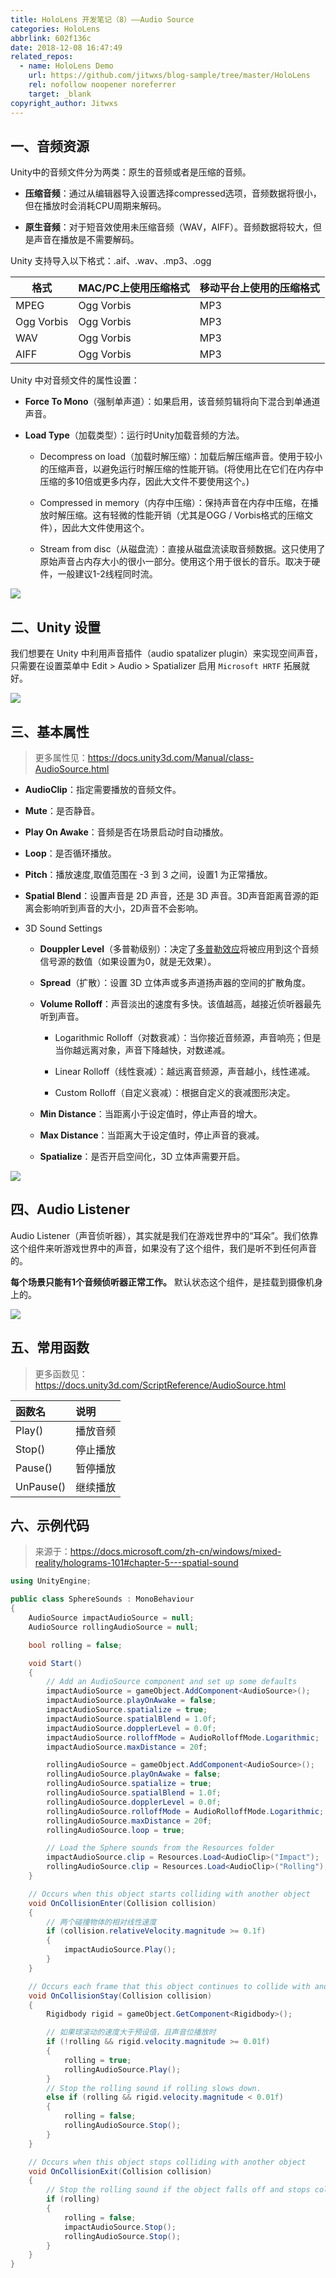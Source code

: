 ```yaml
---
title: HoloLens 开发笔记（8）——Audio Source
categories: HoloLens
abbrlink: 602f136c
date: 2018-12-08 16:47:49
related_repos:
  - name: HoloLens Demo
    url: https://github.com/jitwxs/blog-sample/tree/master/HoloLens
    rel: nofollow noopener noreferrer
    target: _blank
copyright_author: Jitwxs
---
```


## 一、音频资源

Unity中的音频文件分为两类：原生的音频或者是压缩的音频。

- **压缩音频**：通过从编辑器导入设置选择compressed选项，音频数据将很小，但在播放时会消耗CPU周期来解码。

- **原生音频**：对于短音效使用未压缩音频（WAV，AIFF）。音频数据将较大，但是声音在播放是不需要解码。

Unity 支持导入以下格式：.aif、.wav、.mp3、.ogg

| 格式       | MAC/PC上使用压缩格式 | 移动平台上使用的压缩格式 |
| ---------- | -------------------- | ------------------------ |
| MPEG       | Ogg Vorbis           | MP3                      |
| Ogg Vorbis | Ogg Vorbis           | MP3                      |
| WAV        | Ogg Vorbis           | MP3                      |
| AIFF       | Ogg Vorbis           | MP3                      |

Unity 中对音频文件的属性设置：

- **Force To Mono**（强制单声道）：如果启用，该音频剪辑将向下混合到单通道声音。

- **Load Type**（加载类型）：运行时Unity加载音频的方法。
  - Decompress on load（加载时解压缩）：加载后解压缩声音。使用于较小的压缩声音，以避免运行时解压缩的性能开销。(将使用比在它们在内存中压缩的多10倍或更多内存，因此大文件不要使用这个。)

  - Compressed in memory（内存中压缩）：保持声音在内存中压缩，在播放时解压缩。这有轻微的性能开销（尤其是OGG / Vorbis格式的压缩文件），因此大文件使用这个。

  - Stream from disc（从磁盘流）：直接从磁盘流读取音频数据。这只使用了原始声音占内存大小的很小一部分。使用这个用于很长的音乐。取决于硬件，一般建议1-2线程同时流。

![](https://cdn.jsdelivr.net/gh/jitwxs/cdn/blog/posts/201811/20181119144116127.jpg)

## 二、Unity 设置

我们想要在 Unity 中利用声音插件（audio spatalizer plugin）来实现空间声音，只需要在设置菜单中 Edit > Audio > Spatializer 启用 `Microsoft HRTF` 拓展就好。

![](https://cdn.jsdelivr.net/gh/jitwxs/cdn/blog/posts/201811/20181119143038972.jpg)

## 三、基本属性

>更多属性见：https://docs.unity3d.com/Manual/class-AudioSource.html

- **AudioClip**：指定需要播放的音频文件。

- **Mute**：是否静音。

- **Play On Awake**：音频是否在场景启动时自动播放。

- **Loop**：是否循环播放。

- **Pitch**：播放速度,取值范围在 -3 到 3 之间，设置1 为正常播放。

- **Spatial Blend**：设置声音是 2D 声音，还是 3D 声音。3D声音距离音源的距离会影响听到声音的大小，2D声音不会影响。

- 3D Sound Settings

  - **Douppler Level**（多普勒级别）：决定了[多普勒效应](https://baike.baidu.com/item/多普勒效应)将被应用到这个音频信号源的数值（如果设置为0，就是无效果）。

  - **Spread**（扩散）：设置 3D 立体声或多声道扬声器的空间的扩散角度。

  - **Volume Rolloff**：声音淡出的速度有多快。该值越高，越接近侦听器最先听到声音。

    - Logarithmic Rolloff（对数衰减）：当你接近音频源，声音响亮；但是当你越远离对象，声音下降越快，对数递减。

    - Linear Rolloff（线性衰减）：越远离音频源，声音越小，线性递减。

    - Custom Rolloff（自定义衰减）：根据自定义的衰减图形决定。

  - **Min Distance**：当距离小于设定值时，停止声音的增大。

  - **Max Distance**：当距离大于设定值时，停止声音的衰减。

  - **Spatialize**：是否开启空间化，3D 立体声需要开启。

![](https://cdn.jsdelivr.net/gh/jitwxs/cdn/blog/posts/201811/20181119134743714.jpg)

## 四、Audio Listener
Audio Listener（声音侦听器），其实就是我们在游戏世界中的“耳朵”。我们依靠这个组件来听游戏世界中的声音，如果没有了这个组件，我们是听不到任何声音的。

**每个场景只能有1个音频侦听器正常工作。** 默认状态这个组件，是挂载到摄像机身上的。

![](https://cdn.jsdelivr.net/gh/jitwxs/cdn/blog/posts/201811/20181119135601147.jpg)

## 五、常用函数

>更多函数见：https://docs.unity3d.com/ScriptReference/AudioSource.html

| 函数名    | 说明     |
| :-------- | :------- |
| Play()    | 播放音频 |
| Stop()    | 停止播放 |
| Pause()   | 暂停播放 |
| UnPause() | 继续播放 |

## 六、示例代码

>来源于：https://docs.microsoft.com/zh-cn/windows/mixed-reality/holograms-101#chapter-5---spatial-sound

```csharp
using UnityEngine;

public class SphereSounds : MonoBehaviour
{
    AudioSource impactAudioSource = null;
    AudioSource rollingAudioSource = null;

    bool rolling = false;

    void Start()
    {
        // Add an AudioSource component and set up some defaults
        impactAudioSource = gameObject.AddComponent<AudioSource>();
        impactAudioSource.playOnAwake = false;
        impactAudioSource.spatialize = true;
        impactAudioSource.spatialBlend = 1.0f;
        impactAudioSource.dopplerLevel = 0.0f;
        impactAudioSource.rolloffMode = AudioRolloffMode.Logarithmic;
        impactAudioSource.maxDistance = 20f;

        rollingAudioSource = gameObject.AddComponent<AudioSource>();
        rollingAudioSource.playOnAwake = false;
        rollingAudioSource.spatialize = true;
        rollingAudioSource.spatialBlend = 1.0f;
        rollingAudioSource.dopplerLevel = 0.0f;
        rollingAudioSource.rolloffMode = AudioRolloffMode.Logarithmic;
        rollingAudioSource.maxDistance = 20f;
        rollingAudioSource.loop = true;

        // Load the Sphere sounds from the Resources folder
        impactAudioSource.clip = Resources.Load<AudioClip>("Impact");
        rollingAudioSource.clip = Resources.Load<AudioClip>("Rolling");
    }

    // Occurs when this object starts colliding with another object
    void OnCollisionEnter(Collision collision)
    {
        // 两个碰撞物体的相对线性速度
        if (collision.relativeVelocity.magnitude >= 0.1f)
        {
            impactAudioSource.Play();
        }
    }

    // Occurs each frame that this object continues to collide with another object
    void OnCollisionStay(Collision collision)
    {
        Rigidbody rigid = gameObject.GetComponent<Rigidbody>();

        // 如果球滚动的速度大于预设值，且声音位播放时
        if (!rolling && rigid.velocity.magnitude >= 0.01f)
        {
            rolling = true;
            rollingAudioSource.Play();
        }
        // Stop the rolling sound if rolling slows down.
        else if (rolling && rigid.velocity.magnitude < 0.01f)
        {
            rolling = false;
            rollingAudioSource.Stop();
        }
    }

    // Occurs when this object stops colliding with another object
    void OnCollisionExit(Collision collision)
    {
        // Stop the rolling sound if the object falls off and stops colliding.
        if (rolling)
        {
            rolling = false;
            impactAudioSource.Stop();
            rollingAudioSource.Stop();
        }
    }
}
```
